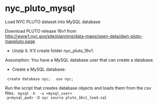 # nyc_pluto_mysql
Load NYC PLUTO dataset into MySQL database

Download PLUTO release 16v1 from http://www1.nyc.gov/site/planning/data-maps/open-data/dwn-pluto-mappluto.page
- Unzip it. It'll create folder nyc_pluto_16v1.

Assumption:
You have a MySQL database user that can create a database.

- Create a MySQL database: 

<code> create database nyc; </code>
<code> use nyc; </code>


Run the script that creates database objects and loads them from the csv files.
<code> mysql -h <host> -u <mysql_user> -p<mysql_pwd> -D nyc
source pluto_16v1_load.sql</code>


